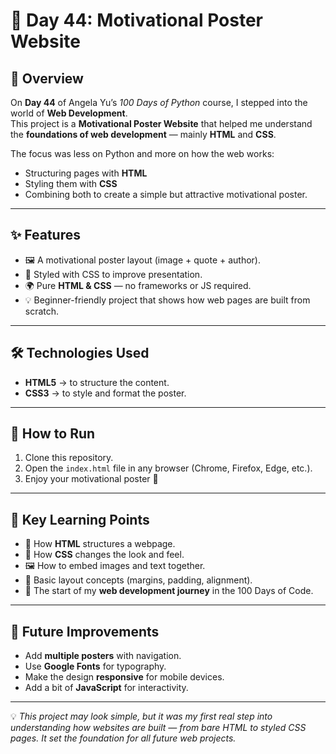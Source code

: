 # 🌟 Day 44: Motivational Poster Website

## 📖 Overview
On **Day 44** of Angela Yu’s *100 Days of Python* course, I stepped into the world of **Web Development**.  
This project is a **Motivational Poster Website** that helped me understand the **foundations of web development** — mainly **HTML** and **CSS**.  

The focus was less on Python and more on how the web works:
- Structuring pages with **HTML**
- Styling them with **CSS**
- Combining both to create a simple but attractive motivational poster.

---

## ✨ Features
- 🖼️ A motivational poster layout (image + quote + author).
- 🎨 Styled with CSS to improve presentation.
- 🌍 Pure **HTML & CSS** — no frameworks or JS required.
- 💡 Beginner-friendly project that shows how web pages are built from scratch.

---

## 🛠️ Technologies Used
- **HTML5** → to structure the content.
- **CSS3** → to style and format the poster.



---

## 🚀 How to Run
1. Clone this repository.
2. Open the `index.html` file in any browser (Chrome, Firefox, Edge, etc.).
3. Enjoy your motivational poster 🎉

---

## 📌 Key Learning Points

* 🧱 How **HTML** structures a webpage.
* 🎨 How **CSS** changes the look and feel.
* 🖼️ How to embed images and text together.
* 📐 Basic layout concepts (margins, padding, alignment).
* 🚀 The start of my **web development journey** in the 100 Days of Code.

---

## 🔮 Future Improvements

* Add **multiple posters** with navigation.
* Use **Google Fonts** for typography.
* Make the design **responsive** for mobile devices.
* Add a bit of **JavaScript** for interactivity.

---

💡 *This project may look simple, but it was my first real step into understanding how websites are built — from bare HTML to styled CSS pages. It set the foundation for all future web projects.*

